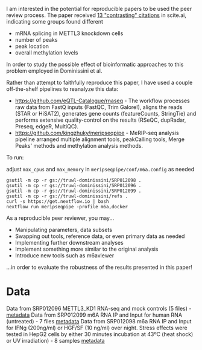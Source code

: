 I am interested in the potential for reproducible papers to be used the peer review process.
The paper received [13 "contrasting" citations](https://scite.ai/reports/topology-of-the-human-and-WDmMRO?contradicting=true&mentioning=false&page=1&supporting=false) in scite.ai, indicating some groups found different 

- mRNA splicing in METTL3 knockdown cells
- number of peaks
- peak location 
- overall methylation levels

In order to study the possible effect of bioinformatic approaches to this problem employed in Dominissini et al.

Rather than attempt to faithfully reproduce this paper, I have used a couple off-the-shelf pipelines to reanalyze this data:
- https://github.com/eQTL-Catalogue/rnaseq - The workflow processes raw data from FastQ inputs (FastQC, Trim Galore!), aligns the reads (STAR or HiSAT2), generates gene counts (featureCounts, StringTie) and performs extensive quality-control on the results (RSeQC, dupRadar, Preseq, edgeR, MultiQC).
- https://github.com/kingzhuky/meripseqpipe - MeRIP-seq analysis pipeline arranged multiple alignment tools, peakCalling tools, Merge Peaks' methods and methylation analysis methods.


To run:

adjust `max_cpus` and `max_memory` in `meripseqpipe/conf/m6a.config` as needed

```
gsutil -m cp -r gs://truwl-dominissini/SRP012098 .
gsutil -m cp -r gs://truwl-dominissini/SRP012096 .
gsutil -m cp -r gs://truwl-dominissini/SRP012099 .
gsutil -m cp -r gs://truwl-dominissini/refs .
curl -s https://get.nextflow.io | bash
nextflow run meripseqpipe -profile m6a,docker
```

As a reproducible peer reviewer, you may...

- Manipulating parameters, data subsets
- Swapping out tools, reference data, or even primary data as needed
- Implementing further downstream analyses
- Implement something more similar to the original analysis
- Introduce new tools such as m6aviewer

...in order to evaluate the robustness of the results presented in this paper!


# Data

Data from SRP012096 METTL3_KD1 RNA-seq and mock controls (5 files) - [metadata](metadata/SRP012096.metadata)
Data from SRP012099 m6A RNA IP and Input for human RNA (untreated) - 7 files [metadata](metadata/SRP012099.metadata)
Data from SRP012098 m6a RNA IP and Input for IFNg (200ng/ml) or HGF/SF (10 ng/ml) over night. Stress effects were tested in HepG2 cells by either 30 minutes incubation at 43ºC (heat shock) or UV irradiation) - 8 samples [metadata](metadata/SRP012098.metadata)

